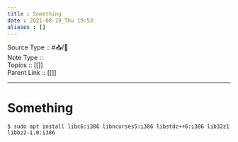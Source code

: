 ```yaml
---
title : Something
date : 2021-08-19_Thu 19:53
aliases : []
---
```

Source Type :: #📥/💭 <br>
Note Type :: <br>
Topics :: [[]]<br>
Parent Link :: [[]]<br>

---
# Something

```shell
$ sudo apt install libc6:i386 libncurses5:i386 libstdc++6:i386 lib32z1 libbz2-1.0:i386
```